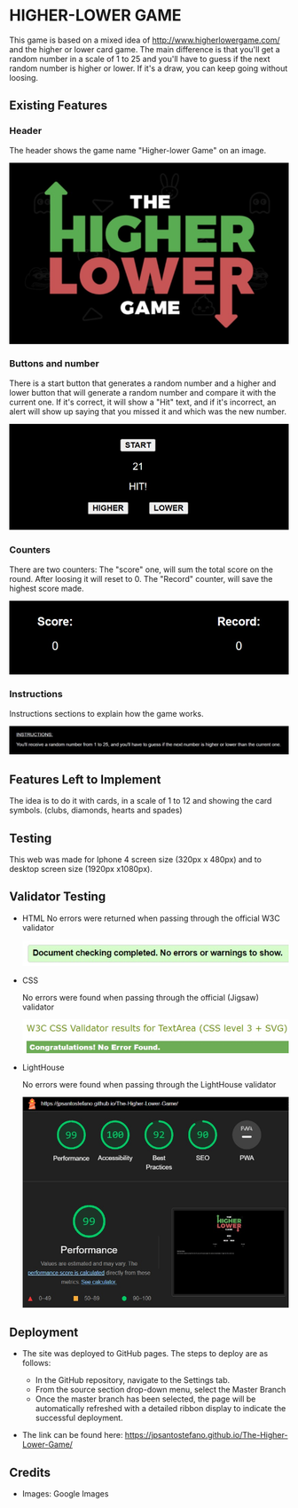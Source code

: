 # HIGHER-LOWER GAME

This game is based on a mixed idea of http://www.higherlowergame.com/ and the higher or lower card game.
The main difference is that you'll get a random number in a scale of 1 to 25 and you'll have to guess if the next random number is higher or lower. If it's a draw, you can keep going without loosing.

## Existing Features
### Header
   The header shows the game name "Higher-lower Game" on an image.
   
   ![](https://github.com/jpsantostefano/The-Higher-Lower-Game/blob/main/assets/images/the-higher-lower-game.jpg)

### Buttons and number
   There is a start button that generates a random number and a higher and lower button that will generate a random number and compare it with the current one. If it's correct, it will show a "Hit" text, and if it's incorrect, an alert will show up saying that you missed it and which was the new number.
   
   ![](https://github.com/jpsantostefano/The-Higher-Lower-Game/blob/main/assets/images/buttons-feature.jpg)

### Counters
   There are two counters: The "score" one, will sum the total score on the round. After loosing it will reset to 0. The "Record" counter, will save the highest score made.

   ![](https://github.com/jpsantostefano/The-Higher-Lower-Game/blob/main/assets/images/counters-image.jpg)

### Instructions
   Instructions sections to explain how the game works.
    
   ![](https://github.com/jpsantostefano/The-Higher-Lower-Game/blob/main/assets/images/instructions.jpg)

## Features Left to Implement
The idea is to do it with cards, in a scale of 1 to 12 and showing the card symbols. (clubs, diamonds, hearts and spades)

## Testing
This web was made for Iphone 4 screen size (320px x 480px) and to desktop screen size (1920px x1080px).

## Validator Testing
- HTML
    No errors were returned when passing through the official W3C validator
    
    ![](https://github.com/jpsantostefano/The-Higher-Lower-Game/blob/main/assets/images/html-validator.jpg)
    
- CSS

    No errors were found when passing through the official (Jigsaw) validator
    
    ![](https://github.com/jpsantostefano/The-Higher-Lower-Game/blob/main/assets/images/css-validator.jpg)
    
- LightHouse

   No errors were found when passing through the LightHouse validator
   
    ![](https://github.com/jpsantostefano/The-Higher-Lower-Game/blob/main/assets/images/LightHouse-validator.jpg)

## Deployment
- The site was deployed to GitHub pages. The steps to deploy are as follows:
    - In the GitHub repository, navigate to the Settings tab.
    - From the source section drop-down menu, select the Master Branch
    - Once the master branch has been selected, the page will be automatically refreshed with a detailed ribbon display to indicate the successful deployment.

- The link can be found here:
https://jpsantostefano.github.io/The-Higher-Lower-Game/

## Credits
   - Images: Google Images
   
